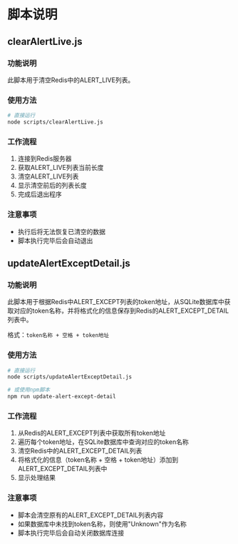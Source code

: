# 脚本说明

## clearAlertLive.js

### 功能说明
此脚本用于清空Redis中的ALERT_LIVE列表。

### 使用方法
```bash
# 直接运行
node scripts/clearAlertLive.js
```

### 工作流程
1. 连接到Redis服务器
2. 获取ALERT_LIVE列表当前长度
3. 清空ALERT_LIVE列表
4. 显示清空前后的列表长度
5. 完成后退出程序

### 注意事项
- 执行后将无法恢复已清空的数据
- 脚本执行完毕后会自动退出

## updateAlertExceptDetail.js

### 功能说明
此脚本用于根据Redis中ALERT_EXCEPT列表的token地址，从SQLite数据库中获取对应的token名称，并将格式化的信息保存到Redis的ALERT_EXCEPT_DETAIL列表中。

格式：`token名称 + 空格 + token地址`

### 使用方法
```bash
# 直接运行
node scripts/updateAlertExceptDetail.js

# 或使用npm脚本
npm run update-alert-except-detail
```

### 工作流程
1. 从Redis的ALERT_EXCEPT列表中获取所有token地址
2. 遍历每个token地址，在SQLite数据库中查询对应的token名称
3. 清空Redis中的ALERT_EXCEPT_DETAIL列表
4. 将格式化的信息（token名称 + 空格 + token地址）添加到ALERT_EXCEPT_DETAIL列表中
5. 显示处理结果

### 注意事项
- 脚本会清空原有的ALERT_EXCEPT_DETAIL列表内容
- 如果数据库中未找到token名称，则使用"Unknown"作为名称
- 脚本执行完毕后会自动关闭数据库连接